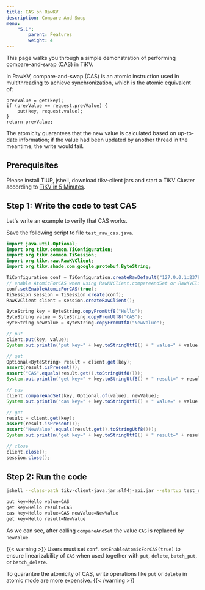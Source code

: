 ```yaml
---
title: CAS on RawKV
description: Compare And Swap
menu:
    "5.1":
        parent: Features
        weight: 4
---
```


This page walks you through a simple demonstration of performing compare-and-swap (CAS) in TiKV.

In RawKV, compare-and-swap (CAS) is an atomic instruction used in multithreading to achieve synchronization, which is the atomic equivalent of:

```
prevValue = get(key);
if (prevValue == request.prevValue) {
    put(key, request.value);
}
return prevValue;
```

The atomicity guarantees that the new value is calculated based on up-to-date information; if the value had been updated by another thread in the meantime, the write would fail.

## Prerequisites

Please install TiUP, jshell, download tikv-client jars and start a TiKV Cluster according to [TiKV in 5 Minutes](../../tikv-in-5-minutes).

## Step 1: Write the code to test CAS

Let's write an example to verify that CAS works.

Save the following script to file `test_raw_cas.java`.

```java
import java.util.Optional;
import org.tikv.common.TiConfiguration;
import org.tikv.common.TiSession;
import org.tikv.raw.RawKVClient;
import org.tikv.shade.com.google.protobuf.ByteString;

TiConfiguration conf = TiConfiguration.createRawDefault("127.0.0.1:2379");
// enable AtomicForCAS when using RawKVClient.compareAndSet or RawKVClient.putIfAbsent
conf.setEnableAtomicForCAS(true);
TiSession session = TiSession.create(conf);
RawKVClient client = session.createRawClient();

ByteString key = ByteString.copyFromUtf8("Hello");
ByteString value = ByteString.copyFromUtf8("CAS");
ByteString newValue = ByteString.copyFromUtf8("NewValue");

// put
client.put(key, value);
System.out.println("put key=" + key.toStringUtf8() + " value=" + value.toStringUtf8());

// get
Optional<ByteString> result = client.get(key);
assert(result.isPresent());
assert("CAS".equals(result.get().toStringUtf8()));
System.out.println("get key=" + key.toStringUtf8() + " result=" + result.get().toStringUtf8());

// cas
client.compareAndSet(key, Optional.of(value), newValue);
System.out.println("cas key=" + key.toStringUtf8() + " value=" + value.toStringUtf8() + " newValue=" + newValue.toStringUtf8());

// get
result = client.get(key);
assert(result.isPresent());
assert("NewValue".equals(result.get().toStringUtf8()));
System.out.println("get key=" + key.toStringUtf8() + " result=" + result.get().toStringUtf8());

// close
client.close();
session.close();
```

## Step 2: Run the code

```bash
jshell --class-path tikv-client-java.jar:slf4j-api.jar --startup test_raw_cas.java

put key=Hello value=CAS
get key=Hello result=CAS
cas key=Hello value=CAS newValue=NewValue
get key=Hello result=NewValue
```

As we can see, after calling `compareAndSet` the value `CAS` is replaced by `newValue`.

{{< warning >}}
Users must set `conf.setEnableAtomicForCAS(true)` to ensure linearizability of `CAS` when used together with `put`, `delete`, `batch_put`, or `batch_delete`.

To guarantee the atomicity of CAS, write operations like `put` or `delete` in atomic mode are more expensive.
{{< /warning >}}
